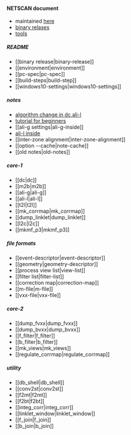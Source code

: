 #### NETSCAN document
+ maintained <a href="https://gitlab.com/kkodama/NETSCAN-documents.git">here</a>
+ <a href="https://emulsion-labo.physics.aichi-edu.ac.jp/netscan/downloads/">binary relases</a>
+ <a href="https://emulsion-labo.physics.aichi-edu.ac.jp/netscan/downloads/">tools</a>

##### README
+ [[binary release|binary-release]]
+ [[environment|environment]]
+ [[pc-spec|pc-spec]]
+ [[build-steps|build-step]]
+ [[windows10-settings|windows10-settings]]

##### notes
+ <a href="note.2020-10-28.pdf" target=_blank>algorithm change in dc,ali-l</a>
+ <a href="netscan-manual-v3.pdf" target=_blank>tutorial for beginners</a>
+ [[ali-g settings|ali-g-inside]]
+ <a href="ali-l-inside.pdf" target=_blank>ali-l inside</a>
+ [[inter-zone alignment|inter-zone-alignment]]
+ [[option --cache|note-cache]]
+ [[old notes|old-notes]]
 
##### core-1
+ [[dc|dc]]
+ [[m2b|m2b]]
+ [[ali-g|ali-g]]
+ [[ali-l|ali-l]]
+ [[t2l|t2l]]
+ [[mk_corrmap|mk_corrmap]]
+ [[dump_linklet|dump_linklet]]
+ [[l2c|l2c]]
+ [[mkmf_p3|mkmf_p3]]

##### file formats
+ [[event-descriptor|event-descriptor]]
+ [[geometry|geometry-descriptor]]
+ [[process view list|view-list]]
+ [[filter list|filter-list]]
+ [[correction map|correction-map]]
+ [[m-file|m-file]]
+ [[vxx-file|vxx-file]]

##### core-2
+ [[dump_fvxx|dump_fvxx]]
+ [[dump_bvxx|dump_bvxx]]
+ [[f_filter|f_filter]]
+ [[b_filter|b_filter]]
+ [[mk_views|mk_views]]
+ [[regulate_corrmap|regulate_corrmap]]

##### utility
+ [[db_shell|db_shell]]
+ [[conv2st|conv2st]]
+ [[f2mt|f2mt]]
+ [[f2bt|f2bt]]
+ [[integ_corr|integ_corr]]
+ [[linklet_window|linklet_window]]
+ [[f_join|f_join]]
+ [[b_join|b_join]]
